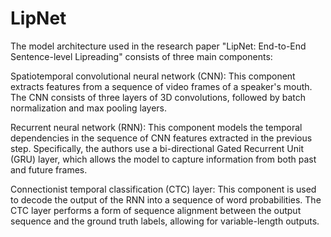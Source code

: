 # LipNet
The model architecture used in the research paper "LipNet: End-to-End Sentence-level Lipreading" consists of three main components:

Spatiotemporal convolutional neural network (CNN): This component extracts features from a sequence of video frames of a speaker's mouth. The CNN consists of three layers of 3D convolutions, followed by batch normalization and max pooling layers.

Recurrent neural network (RNN): This component models the temporal dependencies in the sequence of CNN features extracted in the previous step. Specifically, the authors use a bi-directional Gated Recurrent Unit (GRU) layer, which allows the model to capture information from both past and future frames.

Connectionist temporal classification (CTC) layer: This component is used to decode the output of the RNN into a sequence of word probabilities. The CTC layer performs a form of sequence alignment between the output sequence and the ground truth labels, allowing for variable-length outputs.
